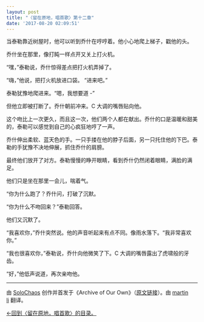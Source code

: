 ```yaml
---
layout: post
title: "〈留在原地，唱首歌〉第十二章"
date: '2017-08-20 02:09:51'
---
```



当泰勒靠近树屋时，他可以听到乔什在哼哼着。他小心地爬上梯子，戳他的头。

乔什坐在那里，像打盹一样点开又关上打火机。

“嘿，”泰勒说，乔什惊得差点把打火机弄掉了。

“嗨，”他说，把打火机放进口袋。 “进来吧。”

泰勒犹豫地爬进来。“嗯，我想要道 -”

但他立即被打断了。乔什朝前冲来。C 大调的嘴唇贴向他。

这个吻比上一次更久，而且这一次，他们两个人都在献出。乔什的口是温暖和甜美的，泰勒可以感觉到自己的心疯狂地哼了一声。

乔什伸出柔软、蓝天色的手。一只手搂在他的脖子后面，另一只托住他的下巴。泰勒的手犹豫不决地伸展，抓住乔什的肩膀。

最终他们放开了对方。泰勒慢慢的睁开眼睛，看到乔什仍然闭着眼睛，满脸的满足。

他们只是坐在那里一会儿，喘着气。

“你为什么跑了？乔什问，打破了沉默。

“你为什么不吻回来？”泰勒回答。

他们又沉默了。

“我喜欢你，”乔什突然说。他的声音听起来有点不同。像雨水落下。“我非常喜欢你。”

“我也很喜欢你，”泰勒说，乔什向他微笑了下。C 大调的嘴唇露出了虎啸般的牙齿。

“好，”他低声说道，再次亲吻他。

- - - - - -

由 [SoloChaos](http://archiveofourown.org/users/SoloChaos/pseuds/SoloChaos) 创作并首发于《Archive of Our Own》（[原文链接](http://archiveofourown.org/works/1822504?view_adult=true)）。由 [martin li](https://twitter.com/mavorites) 翻译。

[←回到〈留在原地，唱首歌〉的目录。](http://www.talklate.org/dun4real/stay-in-place-sing-a-chorus-zhs)


